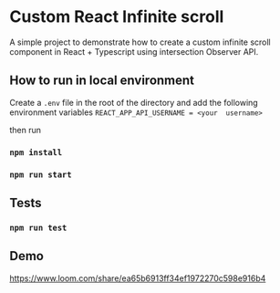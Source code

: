 # Custom React Infinite scroll

A simple project to demonstrate how to create a custom infinite scroll component in React + Typescript using
intersection Observer
API.

## How to run in local environment
Create a `.env` file in the root of the directory and add the following environment variables
`REACT_APP_API_USERNAME = <your  username>`

then run
### `npm install`

### `npm run start`

## Tests

### `npm run test`

## Demo

https://www.loom.com/share/ea65b6913ff34ef1972270c598e916b4
